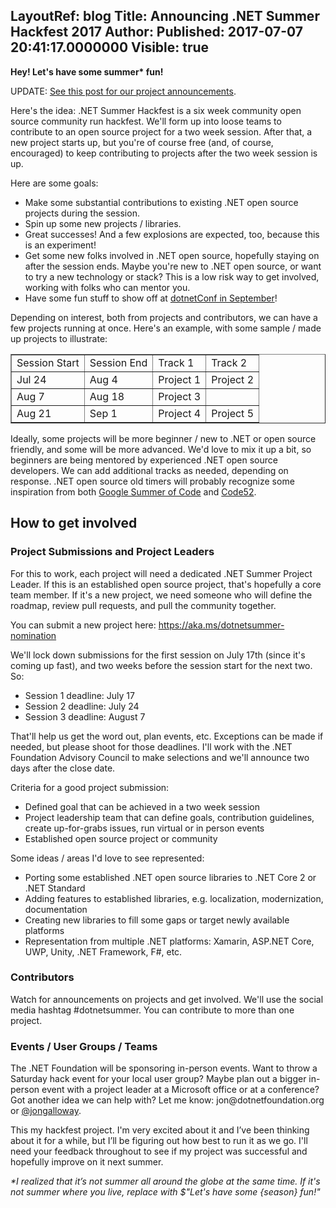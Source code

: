 LayoutRef: blog
Title: Announcing .NET Summer Hackfest 2017
Author: 
Published: 2017-07-07 20:41:17.0000000
Visible: true
---
<p><p><strong>Hey! Let's have some summer* fun! </strong><p>UPDATE: <a href="/blog/2017/07/19/net-summer-hackfest-update-1-session-project-announcements">See this post for our project announcements</a>.<p>Here's the idea: .NET Summer Hackfest is a six week community open source community run hackfest. We'll form up into loose teams to contribute to an open source project for a two week session. After that, a new project starts up, but you're of course free (and, of course, encouraged) to keep contributing to projects after the two week session is up.<p>Here are some goals:<ul><li>Make some substantial contributions to existing .NET open source projects during the session.<li>Spin up some new projects / libraries.<li>Great successes! And a few explosions are expected, too, because this is an experiment! <li>Get some new folks involved in .NET open source, hopefully staying on after the session ends. Maybe you're new to .NET open source, or want to try a new technology or stack? This is a low risk way to get involved, working with folks who can mentor you.<li>Have some fun stuff to show off at <a href="http://www.dotnetconf.net/">dotnetConf in September</a>!</li></ul><p>Depending on interest, both from projects and contributors, we can have a few projects running at once. Here's an example, with some sample / made up projects to illustrate:
<p><table border="1" cellspacing="0" cellpadding="2">
<tbody>
<tr>
<td valign="top">Session Start</td>
<td valign="top">Session End</td>
<td valign="top">Track 1</td>
<td valign="top">Track 2</td>
</tr>
<tr>
<td valign="top">Jul 24</td>
<td valign="top">Aug 4</td>
<td valign="top">Project 1</td>
<td valign="top">Project 2</td>
</tr>
<tr>
<td valign="top">Aug 7</td>
<td valign="top">Aug 18</td>
<td valign="top">Project 3</td>
<td valign="top"></td>
</tr>
<tr>
<td valign="top">Aug 21</td>
<td valign="top">Sep 1</td>
<td valign="top">Project 4</td>
<td valign="top">Project 5</td>
</tr>
</tbody>
</table>
<p>Ideally, some projects will be more beginner / new to .NET or open source friendly, and some will be more advanced. We'd love to mix it up a bit, so beginners are being mentored by experienced .NET open source developers. We can add additional tracks as needed, depending on response. .NET open source old timers will probably recognize some inspiration from both <a href="https://developers.google.com/open-source/gsoc/">Google Summer of Code</a> and <a href="http://code52.org/">Code52</a>.<h2>How to get involved</h2><h3>Project Submissions and Project Leaders</h3><p>For this to work, each project will need a dedicated .NET Summer Project Leader. If this is an established open source project, that's hopefully a core team member. If it's a new project, we need someone who will define the roadmap, review pull requests, and pull the community together.<p>You can submit a new project here: <a href="https://aka.ms/dotnetsummer-nomination">https://aka.ms/dotnetsummer-nomination</a><p>We'll lock down submissions for the first session on July 17th (since it's coming up fast), and two weeks before the session start for the next two. So:<ul><li>Session 1 deadline: July 17</li><li>Session 2 deadline: July 24</li><li>Session 3 deadline: August 7</li></ul><p>That'll help us get the word out, plan events, etc. Exceptions can be made if needed, but please shoot for those deadlines. I'll work with the .NET Foundation Advisory Council to make selections and we'll announce two days after the close date.<p>Criteria for a good project submission:<ul><li>Defined goal that can be achieved in a two week session<li>Project leadership team that can define goals, contribution guidelines, create up-for-grabs issues, run virtual or in person events<li>Established open source project or community</li></ul><p>Some ideas / areas I'd love to see represented:<ul><li>Porting some established .NET open source libraries to .NET Core 2 or .NET Standard<li>Adding features to established libraries, e.g. localization, modernization, documentation<li>Creating new libraries to fill some gaps or target newly available platforms<li>Representation from multiple .NET platforms: Xamarin, ASP.NET Core, UWP, Unity, .NET Framework, F#, etc.</li></ul><h3>Contributors</h3><p>Watch for announcements on projects and get involved. We'll use the social media hashtag #dotnetsummer. You can contribute to more than one project.<h3>Events / User Groups / Teams</h3><p>The .NET Foundation will be sponsoring in-person events. Want to throw a Saturday hack event for your local user group? Maybe plan out a bigger in-person event with a project leader at a Microsoft office or at a conference? Got another idea we can help with? Let me know: jon@dotnetfoundation.org or <a href="https://twitter.com/jongalloway">@jongalloway</a>.<p>This my hackfest project. I'm very excited about it and I’ve been thinking about it for a while, but I’ll be figuring out how best to run it as we go. I'll need your feedback throughout to see if my project was successful and hopefully improve on it next summer.<p><em>*I realized that it’s not summer all around the globe at the same time. If it's not summer where you live, replace with $"Let's have some {season} fun!"</em></p>
